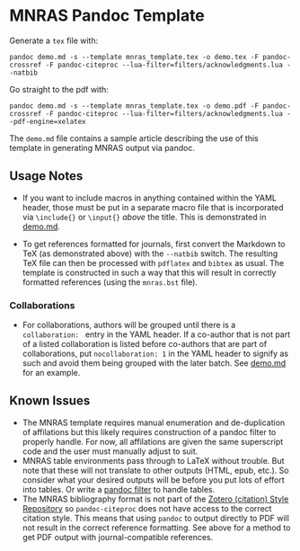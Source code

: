# MNRAS Pandoc Template

Generate a `tex` file with:

```
pandoc demo.md -s --template mnras_template.tex -o demo.tex -F pandoc-crossref -F pandoc-citeproc --lua-filter=filters/acknowledgments.lua --natbib
```

Go straight to the pdf with:

```
pandoc demo.md -s --template mnras_template.tex -o demo.pdf -F pandoc-crossref -F pandoc-citeproc --lua-filter=filters/acknowledgments.lua --pdf-engine=xelatex
```

The `demo.md` file contains a sample article describing the use of this template in generating MNRAS output via pandoc.

## Usage Notes

* If you want to include macros in anything contained within the YAML header, those must be put in a separate macro file that is incorporated via `\include{}` or `\input{}` *above* the title. This is demonstrated in [demo.md](demo.md).

* To get references formatted for journals, first convert the Markdown to TeX (as demonstrated above) with the `--natbib` switch. The resulting TeX file can then be processed with `pdflatex` and `bibtex` as usual. The template is constructed in such a way that this will result in correctly formatted references (using the `mnras.bst` file).

### Collaborations

* For collaborations, authors will be grouped until there is a `collaboration: ` entry in the YAML header. If a co-author that is not part of a listed collaboration is listed before co-authors that are part of collaborations, put `nocollaboration: 1` in the YAML header to signify as such and avoid them being grouped with the later batch. See [demo.md](demo.md) for an example.

## Known Issues

* The MNRAS template requires manual enumeration and de-duplication of affilations but this likely requires construction of a pandoc filter to properly handle. For now, all affilations are given the same superscript code and the user must manually adjust to suit.
* MNRAS table environments pass through to LaTeX without trouble. But note that these will not translate to other outputs (HTML, epub, etc.). So consider what your desired outputs will be before you put lots of effort into tables. Or write a [pandoc filter](https://pandoc.org/filters.html) to handle tables.
* The MNRAS bibliography format is not part of the [Zotero (citation) Style Repository](https://www.zotero.org/styles) so `pandoc-citeproc` does not have access to the correct citation style. This means that using `pandoc` to output directly to PDF will not result in the correct reference formatting. See above for a method to get PDF output with journal-compatible references.

